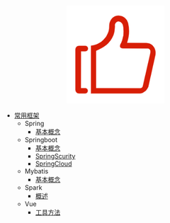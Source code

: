 <div align=center><img src="./img/admire.png" width=220/></div>

* [常用框架](/doc/frame/)
    * Spring
        * [基本概念](/doc/frame/spring/spring.md)
    * Springboot
        * [基本概念](/doc/frame/springboot/springboot.md)
        * [SpringScurity](/doc/frame/springboot/springsecurity.md)
        * [SpringCloud](/doc/frame/springboot/springcloud.md)
    * Mybatis
        * [基本概念](/doc/frame/mybatis/mybatis.md)
    * Spark
        * [概述](/doc/frame/spark/spark.md)
    * Vue
        * [工具方法](/doc/frame/vue/vue.md)

